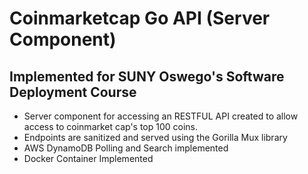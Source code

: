# Coinmarketcap Go API (Server Component) 

## Implemented for SUNY Oswego's Software Deployment Course

- Server component for accessing an RESTFUL API created to allow access to coinmarket cap's top 100 coins.
- Endpoints are sanitized and served using the Gorilla Mux library 
- AWS DynamoDB Polling and Search implemented
- Docker Container Implemented
